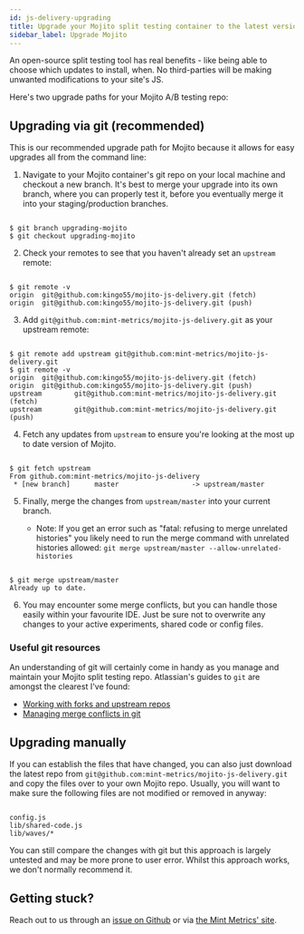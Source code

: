 ```yaml
---
id: js-delivery-upgrading
title: Upgrade your Mojito split testing container to the latest version
sidebar_label: Upgrade Mojito
---
```

An open-source split testing tool has real benefits - like being able to choose which updates to install, when. No third-parties will be making unwanted modifications to your site's JS.

Here's two upgrade paths for your Mojito A/B testing repo:

## Upgrading via git (recommended)

This is our recommended upgrade path for Mojito because it allows for easy upgrades all from the command line:

1.  Navigate to your Mojito container's git repo on your local machine and checkout a new branch. It's best to merge your upgrade into its own branch, where you can properly test it, before you eventually merge it into your staging/production branches.

```shell

$ git branch upgrading-mojito 
$ git checkout upgrading-mojito

```

2.  Check your remotes to see that you haven't already set an `upstream` remote:

```shell

$ git remote -v 
origin  git@github.com:kingo55/mojito-js-delivery.git (fetch)
origin  git@github.com:kingo55/mojito-js-delivery.git (push)

```

3.  Add `git@github.com:mint-metrics/mojito-js-delivery.git` as your upstream remote:

```shell

$ git remote add upstream git@github.com:mint-metrics/mojito-js-delivery.git
$ git remote -v
origin  git@github.com:kingo55/mojito-js-delivery.git (fetch)
origin  git@github.com:kingo55/mojito-js-delivery.git (push)
upstream        git@github.com:mint-metrics/mojito-js-delivery.git (fetch)
upstream        git@github.com:mint-metrics/mojito-js-delivery.git (push)

```

4.  Fetch any updates from `upstream` to ensure you're looking at the most up to date version of Mojito.

```shell

$ git fetch upstream
From github.com:mint-metrics/mojito-js-delivery
 * [new branch]      master                  -> upstream/master

```

5.  Finally, merge the changes from `upstream/master` into your current branch.

    -   Note: If you get an error such as "fatal: refusing to merge unrelated histories" you likely need to run the merge command with unrelated histories allowed: `git merge upstream/master --allow-unrelated-histories`

```shell

$ git merge upstream/master 
Already up to date.

```

6.  You may encounter some merge conflicts, but you can handle those easily within your favourite IDE. Just be sure not to overwrite any changes to your active experiments, shared code or config files.

### Useful git resources

An understanding of git will certainly come in handy as you manage and maintain your Mojito split testing repo. Atlassian's guides to `git` are amongst the clearest I've found:

-   [Working with forks and upstream repos](https://www.atlassian.com/git/tutorials/git-forks-and-upstreams)
-   [Managing merge conflicts in git](https://www.atlassian.com/git/tutorials/using-branches/merge-conflicts)

## Upgrading manually

If you can establish the files that have changed, you can also just download the latest repo from `git@github.com:mint-metrics/mojito-js-delivery.git` and copy the files over to your own Mojito repo. Usually, you will want to make sure the following files are not modified or removed in anyway:

```text

config.js
lib/shared-code.js
lib/waves/*

```

You can still compare the changes with git but this approach is largely untested and may be more prone to user error. Whilst this approach works, we don't normally recommend it.

## Getting stuck?

Reach out to us through an [issue on Github](https://github.com/mint-metrics/mojito-js-delivery/issues/new) or via [the Mint Metrics' site](https://mintmetrics.io/contact/).
